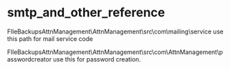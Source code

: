 # smtp_and_other_reference

FIleBackupsAttnManagement\AttnManagement\src\com\mailing\service    use this path for mail service code

FIleBackupsAttnManagement\AttnManagement\src\com\AttnManagement\passwordcreator   use this for password creation.
